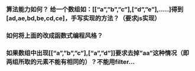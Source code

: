 ### 算法能力如何？ 给一个数组如：[[“a”,”b”,”c”],[“d”,”e”],…..]得到[ad,ae,bd,be,cd,ce]，手写实现的方法？（要求js实现）
### 如何将上面的改成函数式编程风格？
### 如果数组中出现[[“a”,”b”,”c”],[“a”,”d”]]要求去掉”aa”这种情况（即两组所取的元素不能有相同的）？不能用filter…
